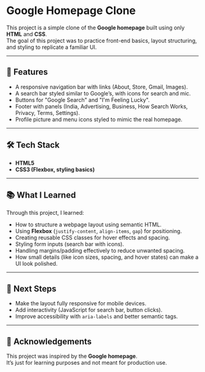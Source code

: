 # Google Homepage Clone

This project is a simple clone of the **Google homepage** built using only **HTML** and **CSS**.  
The goal of this project was to practice front-end basics, layout structuring, and styling to replicate a familiar UI.

---

## 🚀 Features
- A responsive navigation bar with links (About, Store, Gmail, Images).
- A search bar styled similar to Google’s, with icons for search and mic.
- Buttons for "Google Search" and "I'm Feeling Lucky".
- Footer with panels (India, Advertising, Business, How Search Works, Privacy, Terms, Settings).
- Profile picture and menu icons styled to mimic the real homepage. 

---

## 🛠️ Tech Stack
- **HTML5**
- **CSS3 (Flexbox, styling basics)**

---

## 📚 What I Learned
Through this project, I learned:
- How to structure a webpage layout using semantic HTML.
- Using **Flexbox** (`justify-content`, `align-items`, `gap`) for positioning.
- Creating reusable CSS classes for hover effects and spacing.
- Styling form inputs (search bar with icons).
- Handling margins/padding effectively to reduce unwanted spacing.
- How small details (like icon sizes, spacing, and hover states) can make a UI look polished.

---

## 🔮 Next Steps
- Make the layout fully responsive for mobile devices.
- Add interactivity (JavaScript for search bar, button clicks).
- Improve accessibility with `aria-labels` and better semantic tags.

---

## 🤝 Acknowledgements
This project was inspired by the **Google homepage**.  
It’s just for learning purposes and not meant for production use.
